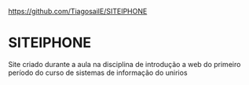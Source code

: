https://github.com/TiagosailE/SITEIPHONE

# SITEIPHONE
Site criado durante a aula na disciplina de introdução a web do primeiro período do curso de sistemas de informação do unirios
